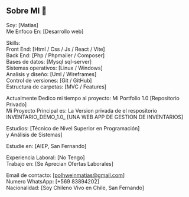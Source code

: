 ## Sobre MI 👋
Soy: [Matias]   
Me Enfoco En: [Desarrollo web]   

Skills:    
Front End: [Html / Css / Js / React / Vite]   
Back End: [Php / Phpmailer / Composer]   
Bases de datos: [Mysql sql-server]   
Sistemas operativos: [Linux / Windows]   
Analisis y diseño: [Uml / Wireframes]   
Control de versiones: [Git / GitHub]   
Estructura de carpetas: [MVC / Features]   

Actualmente Dedico mi tiempo al proyecto: Mi Portfolio 1.0 [Repositorio Privado]   
Mi Proyecto Principal es: La Version privada de el respositorio INVENTARIO_DEMO_1.0_ [UNA WEB APP DE GESTION DE INVENTARIOS]   

Estudios: [Técnico de Nivel Superior en Programación]   
y Análisis de Sistemas]   

Estudie en: [AIEP, San Fernando]   

Experiencia Laboral: [No Tengo]   
Trabajo en: [Se Aprecian Ofertas Laborales]   

Email de contacto: [polhweinmatias@gmail.com]    
Numero WhatsApp: [+569 83894202]   
Nacionalidad: [Soy Chileno Vivo en Chile, San Fernando]   


<!--
**matiasapl/matiasapl** is a ✨ _special_ ✨ repository because its `README.md` (this file) appears on your GitHub profile.

Here are some ideas to get you started:

- 🔭 I’m currently working on ...
- 🌱 I’m currently learning ...
- 👯 I’m looking to collaborate on ...
- 🤔 I’m looking for help with ...
- 💬 Ask me about ...
- 📫 How to reach me: ...
- 😄 Pronouns: ...
- ⚡ Fun fact: ...
-->
